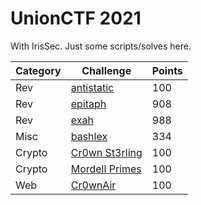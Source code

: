 # UnionCTF 2021
With IrisSec. Just some scripts/solves here.

| Category | Challenge | Points |
| --- | --- | --- |
| Rev | [antistatic](antistatic.md) | 100 |
| Rev | [epitaph](epitaph/epitaph.md) | 908 |
| Rev | [exah](exah/exah.md) | 988 |
| Misc | [bashlex](bashlex.md) | 334 |
| Crypto | [Cr0wn St3rling](cr0wn_sterling.py) | 100 |
| Crypto | [Mordell Primes](mordell_primes.sage) | 100 |
| Web | [Cr0wnAir](air.md) | 100 |
